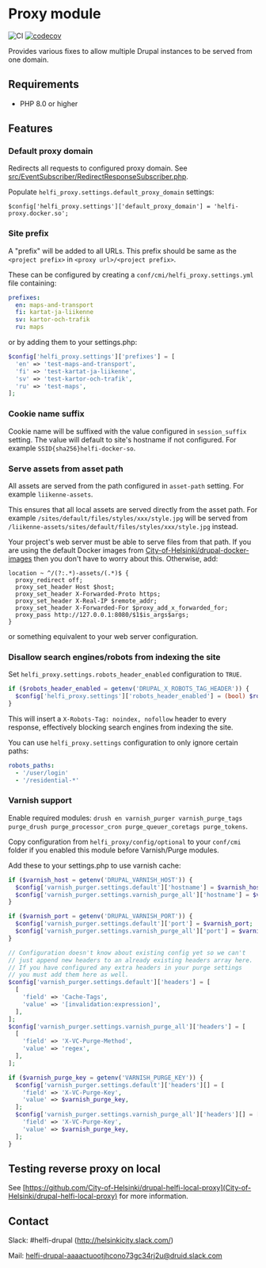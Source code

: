 # Proxy module

![CI](https://github.com/City-of-Helsinki/drupal-module-helfi-proxy/workflows/CI/badge.svg)
[![codecov](https://codecov.io/gh/City-of-Helsinki/drupal-module-helfi-proxy/branch/main/graph/badge.svg?token=K3S899VYYB)](https://codecov.io/gh/City-of-Helsinki/drupal-module-helfi-proxy)

Provides various fixes to allow multiple Drupal instances to be served from one domain.

## Requirements

- PHP 8.0 or higher

## Features

### Default proxy domain

Redirects all requests to configured proxy domain. See [src/EventSubscriber/RedirectResponseSubscriber.php](/src/EventSubscriber/RedirectResponseSubscriber.php).

Populate `helfi_proxy.settings.default_proxy_domain` settings:

`$config['helfi_proxy.settings']['default_proxy_domain'] = 'helfi-proxy.docker.so';`

### Site prefix

A "prefix" will be added to all URLs. This prefix should be same as the `<project prefix>` in `<proxy url>/<project prefix>`.

These can be configured by creating a `conf/cmi/helfi_proxy.settings.yml` file containing:

```yaml
prefixes:
  en: maps-and-transport
  fi: kartat-ja-liikenne
  sv: kartor-och-trafik
  ru: maps
```
or by adding them to your settings.php:

```php
$config['helfi_proxy.settings']['prefixes'] = [
  'en' => 'test-maps-and-transport',
  'fi' => 'test-kartat-ja-liikenne',
  'sv' => 'test-kartor-och-trafik',
  'ru' => 'test-maps',
];
```
### Cookie name suffix

Cookie name will be suffixed with the value configured in `session_suffix` setting. The value will default to site's hostname if not configured. For example `SSID{sha256}helfi-docker-so`.

### Serve assets from asset path

All assets are served from the path configured in `asset-path` setting. For example `liikenne-assets`.

This ensures that all local assets are served directly from the asset path. For example `/sites/default/files/styles/xxx/style.jpg` will be served from `/liikenne-assets/sites/default/files/styles/xxx/style.jpg` instead.

Your project's web server must be able to serve files from that path. If you are using the default Docker images from [City-of-Helsinki/drupal-docker-images](https://github.com/City-of-Helsinki/drupal-docker-images) then you don't have to worry about this. Otherwise, add:
```
location ~ ^/(?:.*)-assets/(.*)$ {
  proxy_redirect off;
  proxy_set_header Host $host;
  proxy_set_header X-Forwarded-Proto https;
  proxy_set_header X-Real-IP $remote_addr;
  proxy_set_header X-Forwarded-For $proxy_add_x_forwarded_for;
  proxy_pass http://127.0.0.1:8080/$1$is_args$args;
}
```
or something equivalent to your web server configuration.

### Disallow search engines/robots from indexing the site

Set `helfi_proxy.settings.robots_header_enabled` configuration to `TRUE`.

```php
if ($robots_header_enabled = getenv('DRUPAL_X_ROBOTS_TAG_HEADER')) {
  $config['helfi_proxy.settings']['robots_header_enabled'] = (bool) $robots_header_enabled;
}
```

This will insert a `X-Robots-Tag: noindex, nofollow` header to every response, effectively blocking search engines from indexing the site.

You can use `helfi_proxy.settings` configuration to only ignore certain paths:

```yaml
robots_paths:
  - '/user/login'
  - '/residential-*'
```

### Varnish support

Enable required modules: `drush en varnish_purger varnish_purge_tags purge_drush purge_processor_cron purge_queuer_coretags purge_tokens`.

Copy configuration from `helfi_proxy/config/optional` to your `conf/cmi` folder if you enabled this module before Varnish/Purge modules.

Add these to your settings.php to use varnish cache:

```php
if ($varnish_host = getenv('DRUPAL_VARNISH_HOST')) {
  $config['varnish_purger.settings.default']['hostname'] = $varnish_host;
  $config['varnish_purger.settings.varnish_purge_all']['hostname'] = $varnish_host;
}

if ($varnish_port = getenv('DRUPAL_VARNISH_PORT')) {
  $config['varnish_purger.settings.default']['port'] = $varnish_port;
  $config['varnish_purger.settings.varnish_purge_all']['port'] = $varnish_port;
}

// Configuration doesn't know about existing config yet so we can't
// just append new headers to an already existing headers array here.
// If you have configured any extra headers in your purge settings
// you must add them here as well.
$config['varnish_purger.settings.default']['headers'] = [
  [
    'field' => 'Cache-Tags',
    'value' => '[invalidation:expression]',
  ],
];
$config['varnish_purger.settings.varnish_purge_all']['headers'] = [
  [
    'field' => 'X-VC-Purge-Method',
    'value' => 'regex',
  ],
];

if ($varnish_purge_key = getenv('VARNISH_PURGE_KEY')) {
  $config['varnish_purger.settings.default']['headers'][] = [
    'field' => 'X-VC-Purge-Key',
    'value' => $varnish_purge_key,
  ];
  $config['varnish_purger.settings.varnish_purge_all']['headers'][] = [
    'field' => 'X-VC-Purge-Key',
    'value' => $varnish_purge_key,
  ];
}
```

## Testing reverse proxy on local

See [https://github.com/City-of-Helsinki/drupal-helfi-local-proxy](City-of-Helsinki/drupal-helfi-local-proxy) for more information.

## Contact

Slack: #helfi-drupal (http://helsinkicity.slack.com/)

Mail: helfi-drupal-aaaactuootjhcono73gc34rj2u@druid.slack.com
